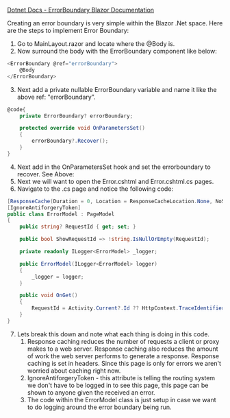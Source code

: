 [Dotnet Docs - ErrorBoundary Blazor Documentation](https://learn.microsoft.com/en-us/aspnet/core/blazor/fundamentals/handle-errors?view=aspnetcore-7.0)

Creating an error boundary is very simple within the Blazor .Net space.
Here are the steps to implement Error Boundary:

1. Go to MainLayout.razor and locate where the @Body is. 
2. Now surround the body with the ErrorBoundary component like below:
```C# Razor
<ErrorBoundary @ref="errorBoundary">
	@Body
</ErrorBoundary>

```

3. Next add a private nullable ErrorBoundary variable and name it like the above ref: "errorBoundary".
```C# Razor
@code{
	private ErrorBoundary? errorBoundary;

	protected override void OnParametersSet()
	{
		errorBoundary?.Recover();
	}
}

```
4. Next add in the OnParametersSet hook and set the errorboundary to recover. See Above:
5. Next we will want to open the Error.cshtml and Error.cshtml.cs pages.
6. Navigate to the .cs page and notice the following code:
```C# 
[ResponseCache(Duration = 0, Location = ResponseCacheLocation.None, NoStore = true)]
[IgnoreAntiforgeryToken]
public class ErrorModel : PageModel
{
	public string? RequestId { get; set; }

	public bool ShowRequestId => !string.IsNullOrEmpty(RequestId);

	private readonly ILogger<ErrorModel> _logger;

	public ErrorModel(ILogger<ErrorModel> logger)
	{
		_logger = logger;
	}

	public void OnGet()
	{
		RequestId = Activity.Current?.Id ?? HttpContext.TraceIdentifier;
	}
}

```

7. Lets break this down and note what each thing is doing in this code.
	1. Response caching reduces the number of requests a client or proxy makes to a web server. Response caching also reduces the amount of work the web server performs to generate a response. Response caching is set in headers. Since this page is only for errors we aren't worried about caching right now.
	2. IgnoreAntiforgeryToken - this attribute is telling the routing system we don't have to be logged in to see this page, this page can be shown to anyone given the received an error.
	3. The code within the ErrorModel class is just setup in case we want to do logging around the error boundary being run.